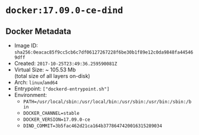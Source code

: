 # `docker:17.09.0-ce-dind`

## Docker Metadata

- Image ID: `sha256:0eacac85f9cc5cb6c7df06127267228f6be30b1f89e12c0da9848fa445469dff`
- Created: `2017-10-25T23:49:36.259590081Z`
- Virtual Size: ~ 105.53 Mb  
  (total size of all layers on-disk)
- Arch: `linux`/`amd64`
- Entrypoint: `["dockerd-entrypoint.sh"]`
- Environment:
  - `PATH=/usr/local/sbin:/usr/local/bin:/usr/sbin:/usr/bin:/sbin:/bin`
  - `DOCKER_CHANNEL=stable`
  - `DOCKER_VERSION=17.09.0-ce`
  - `DIND_COMMIT=3b5fac462d21ca164b3778647420016315289034`
